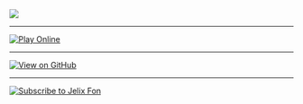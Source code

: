 <img src="https://user-images.githubusercontent.com/95459053/188047849-9df0d818-ce35-46ad-8ea4-2d373c6f523c.png">

---

[![Play Online](https://user-images.githubusercontent.com/95459053/188253736-940f12dd-d44c-4e59-b7b1-2fb5992d0abd.png)](https://www.youtube.com/watch?v=N9g1WHfZgaM&ab_channel=NotGoldArcGameplay)

---

[![View on GitHub](https://user-images.githubusercontent.com/95459053/188253738-b10d9e54-febe-415d-a217-2f9175211c25.png)](https://github.com/FilipeCollura/Key-Quest)

---

[![Subscribe to Jelix Fon](https://user-images.githubusercontent.com/95459053/188253903-7141212e-3b58-4ec1-87be-305821609546.png)](https://www.youtube.com/c/JelixFon)
